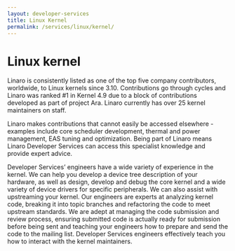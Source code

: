 ```yaml
---
layout: developer-services
title: Linux Kernel
permalink: /services/linux/kernel/
---
```

# Linux kernel

Linaro is consistently listed as one of the top five company contributors, worldwide, to Linux kernels since 3.10. Contributions go through cycles and Linaro was ranked #1 in Kernel 4.9 due to a block of contributions developed as part of project Ara. Linaro currently has over 25 kernel maintainers on staff.
 
Linaro makes contributions that cannot easily be accessed elsewhere - examples include core scheduler development, thermal and power management, EAS tuning and optimization. Being part of Linaro means Linaro Developer Services can access this specialist knowledge and provide expert advice. 

Developer Services’ engineers have a wide variety of experience in the kernel. We can help you develop a device tree description of your hardware, as well as design, develop and debug the core kernel and a wide variety of device drivers for specific peripherals. We can also assist with upstreaming your kernel. Our engineers are experts at analyzing kernel code, breaking it into topic branches and refactoring the code to meet upstream standards. We are adept at managing the code submission and review process, ensuring submitted code is actually ready for submission before being sent and teaching your engineers how to prepare and send the code to the mailing list. Developer Services engineers effectively teach you how to interact with the kernel maintainers. 
